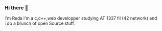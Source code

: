 ### Hi there 👋

I'm Reda
I'm a c,c++,web developper studying AT 1337 fil (42 network) and i do a brunch of open Source stuff.
